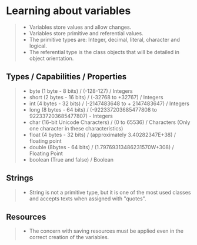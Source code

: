 # Learning about variables

> - Variables store values and allow changes.
> - Variables store primitive and referential values.
> - The primitive types are: Integer, decimal, literal, character and logical.
> - The referential type is the class objects that will be detailed in object orientation.

## Types / Capabilities / Properties

> - byte (1 byte - 8 bits) / (-128-127) / Integers
> - short (2 bytes - 16 bits) / (-32768 to +32767) / Integers
> - int (4 bytes - 32 bits) / (-2147483648 to + 2147483647) / Integers
> - long (8 bytes - 64 bits) / (-922337203685477808 to 922337203685477807) - Integers
> - char (16-bit Unicode Characters) / (0 to 65536) / Characters (Only one character in these characteristics)
> - float (4 bytes - 32 bits) / (approximately 3.40282347E+38) / floating point
> - double (8bytes - 64 bits) / (1.79769313486231570W+308) / Floating Point
> - boolean (True and false) / Boolean

## Strings

> - String is not a primitive type, but it is one of the most used classes and accepts texts when assigned with "quotes".

## Resources
> - The concern with saving resources must be applied even in the correct creation of the variables.